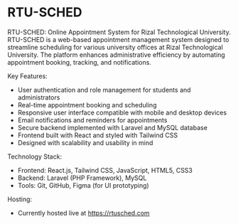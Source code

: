 # RTU-SCHED

RTU-SCHED: Online Appointment System for Rizal Technological University. RTU-SCHED is a web-based appointment management system designed to streamline scheduling for various university offices at Rizal Technological University. The platform enhances administrative efficiency by automating appointment booking, tracking, and notifications.

Key Features:
- User authentication and role management for students and administrators
- Real-time appointment booking and scheduling
- Responsive user interface compatible with mobile and desktop devices
- Email notifications and reminders for appointments
- Secure backend implemented with Laravel and MySQL database
- Frontend built with React and styled with Tailwind CSS
- Designed with scalability and usability in mind

Technology Stack:
- Frontend: React.js, Tailwind CSS, JavaScript, HTML5, CSS3
- Backend: Laravel (PHP Framework), MySQL
- Tools: Git, GitHub, Figma (for UI prototyping)

Hosting: 
- Currently hosted live at https://rtusched.com
